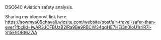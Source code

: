 DSC640
Aviation safety analysis.

Sharing my blogpost link here.
https://sowmya09chavali.wixsite.com/website/post/air-travel-safer-than-ever?fbclid=IwAR3JCFBUzB2iRa9Be9RBCW34gqHE7HEi3n0loU1rriR7l-S15E9OBt6Z7iA
